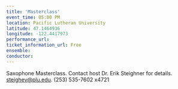 ```yaml
---
title: 'Masterclass'
event_time: 05:00 PM
location: Pacific Lutheran University
latitude: 47.1464936
longitude: -122.4417973
performance_url: 
ticket_information_url: Free
ensemble: 
conductor: 
---
```

Saxophone Masterclass.  Contact host Dr. Erik Steighner for details.  steighev@plu.edu.  (253) 535-7602 x4721